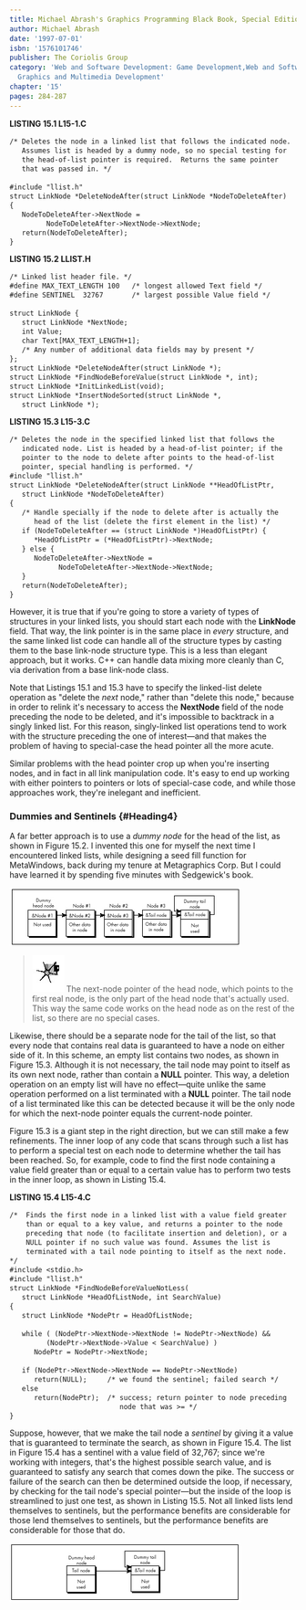 ```yaml
---
title: Michael Abrash's Graphics Programming Black Book, Special Edition
author: Michael Abrash
date: '1997-07-01'
isbn: '1576101746'
publisher: The Coriolis Group
category: 'Web and Software Development: Game Development,Web and Software Development:
  Graphics and Multimedia Development'
chapter: '15'
pages: 284-287
---
```


**LISTING 15.1 L15-1.C**

    /* Deletes the node in a linked list that follows the indicated node.
       Assumes list is headed by a dummy node, so no special testing for
       the head-of-list pointer is required.  Returns the same pointer
       that was passed in. */

    #include "llist.h"
    struct LinkNode *DeleteNodeAfter(struct LinkNode *NodeToDeleteAfter)
    {
       NodeToDeleteAfter->NextNode =
             NodeToDeleteAfter->NextNode->NextNode;
       return(NodeToDeleteAfter);
    }

**LISTING 15.2 LLIST.H**

    /* Linked list header file. */
    #define MAX_TEXT_LENGTH 100   /* longest allowed Text field */
    #define SENTINEL  32767       /* largest possible Value field */

    struct LinkNode {
       struct LinkNode *NextNode;
       int Value;
       char Text[MAX_TEXT_LENGTH+1];
       /* Any number of additional data fields may by present */
    };
    struct LinkNode *DeleteNodeAfter(struct LinkNode *);
    struct LinkNode *FindNodeBeforeValue(struct LinkNode *, int);
    struct LinkNode *InitLinkedList(void);
    struct LinkNode *InsertNodeSorted(struct LinkNode *,
       struct LinkNode *);

**LISTING 15.3 L15-3.C**

    /* Deletes the node in the specified linked list that follows the
       indicated node. List is headed by a head-of-list pointer; if the
       pointer to the node to delete after points to the head-of-list
       pointer, special handling is performed. */
    #include "llist.h"
    struct LinkNode *DeleteNodeAfter(struct LinkNode **HeadOfListPtr,
       struct LinkNode *NodeToDeleteAfter)
    {
       /* Handle specially if the node to delete after is actually the
          head of the list (delete the first element in the list) */
       if (NodeToDeleteAfter == (struct LinkNode *)HeadOfListPtr) {
          *HeadOfListPtr = (*HeadOfListPtr)->NextNode;
       } else {
          NodeToDeleteAfter->NextNode =
                NodeToDeleteAfter->NextNode->NextNode;
       }
       return(NodeToDeleteAfter);
    }

However, it is true that if you're going to store a variety of types of
structures in your linked lists, you should start each node with the
**LinkNode** field. That way, the link pointer is in the same place in
*every* structure, and the same linked list code can handle all of the
structure types by casting them to the base link-node structure type.
This is a less than elegant approach, but it works. C++ can handle data
mixing more cleanly than C, via derivation from a base link-node class.

Note that Listings 15.1 and 15.3 have to specify the linked-list delete
operation as "delete the *next* node," rather than "delete this node,"
because in order to relink it's necessary to access the **NextNode**
field of the node preceding the node to be deleted, and it's impossible
to backtrack in a singly linked list. For this reason, singly-linked
list operations tend to work with the structure preceding the one of
interest—and that makes the problem of having to special-case the head
pointer all the more acute.

Similar problems with the head pointer crop up when you're inserting
nodes, and in fact in all link manipulation code. It's easy to end up
working with either pointers to pointers or lots of special-case code,
and while those approaches work, they're inelegant and inefficient.

### Dummies and Sentinels {#Heading4}

A far better approach is to use a *dummy node* for the head of the list,
as shown in Figure 15.2. I invented this one for myself the next time I
encountered linked lists, while designing a seed fill function for
MetaWindows, back during my tenure at Metagraphics Corp. But I could
have learned it by spending five minutes with Sedgewick's book.

![**Figure 15.2**  *Using a dummy head and tail node with a linked list.*](images/15-02.jpg)

> ![](images/i.jpg)
> The next-node pointer of the head node, which points to the first real
> node, is the only part of the head node that's actually used. This way
> the same code works on the head node as on the rest of the list, so
> there are no special cases.

Likewise, there should be a separate node for the tail of the list, so
that every node that contains real data is guaranteed to have a node on
either side of it. In this scheme, an empty list contains two nodes, as
shown in Figure 15.3. Although it is not necessary, the tail node may
point to itself as its own next node, rather than contain a **NULL**
pointer. This way, a deletion operation on an empty list will have no
effect—quite unlike the same operation performed on a list terminated
with a **NULL** pointer. The tail node of a list terminated like this
can be detected because it will be the only node for which the next-node
pointer equals the current-node pointer.

Figure 15.3 is a giant step in the right direction, but we can still
make a few refinements. The inner loop of any code that scans through
such a list has to perform a special test on each node to determine
whether the tail has been reached. So, for example, code to find the
first node containing a value field greater than or equal to a certain
value has to perform two tests in the inner loop, as shown in Listing
15.4.

**LISTING 15.4 L15-4.C**

    /*  Finds the first node in a linked list with a value field greater
        than or equal to a key value, and returns a pointer to the node
        preceding that node (to facilitate insertion and deletion), or a
        NULL pointer if no such value was found. Assumes the list is
        terminated with a tail node pointing to itself as the next node. */
    #include <stdio.h>
    #include "llist.h"
    struct LinkNode *FindNodeBeforeValueNotLess(
       struct LinkNode *HeadOfListNode, int SearchValue)
    {
       struct LinkNode *NodePtr = HeadOfListNode;

       while ( (NodePtr->NextNode->NextNode != NodePtr->NextNode) &&
             (NodePtr->NextNode->Value < SearchValue) )
          NodePtr = NodePtr->NextNode;

       if (NodePtr->NextNode->NextNode == NodePtr->NextNode)
          return(NULL);     /* we found the sentinel; failed search */
       else
          return(NodePtr);  /* success; return pointer to node preceding
                               node that was >= */
    }

Suppose, however, that we make the tail node a *sentinel* by giving it a
value that is guaranteed to terminate the search, as shown in Figure
15.4. The list in Figure 15.4 has a sentinel with a value field of
32,767; since we're working with integers, that's the highest possible
search value, and is guaranteed to satisfy any search that comes down
the pike. The success or failure of the search can then be determined
outside the loop, if necessary, by checking for the tail node's special
pointer—but the inside of the loop is streamlined to just one test, as
shown in Listing 15.5. Not all linked lists lend themselves to
sentinels, but the performance benefits are considerable for those lend
themselves to sentinels, but the performance benefits are considerable
for those that do.

![**Figure 15.3**  *Representing an empty list.*](images/15-03.jpg)